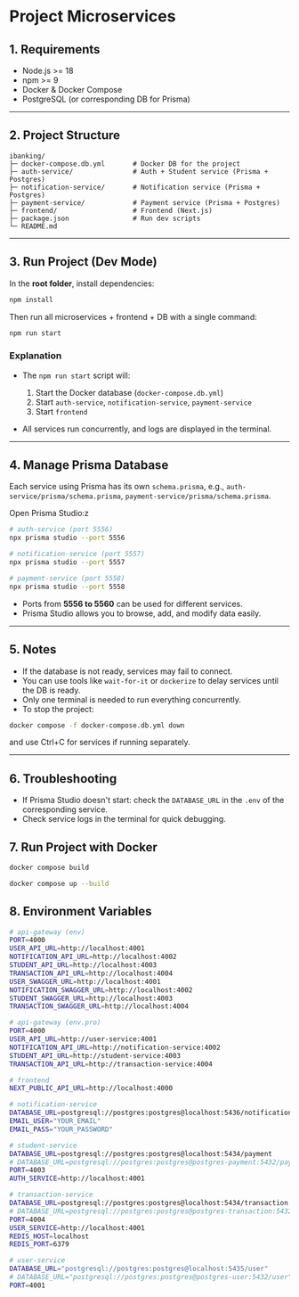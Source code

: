 # Project Microservices

## 1. Requirements

- Node.js >= 18
- npm >= 9
- Docker & Docker Compose
- PostgreSQL (or corresponding DB for Prisma)

---

## 2. Project Structure

```
ibanking/
├─ docker-compose.db.yml       # Docker DB for the project
├─ auth-service/               # Auth + Student service (Prisma + Postgres)
├─ notification-service/       # Notification service (Prisma + Postgres)
├─ payment-service/            # Payment service (Prisma + Postgres)
├─ frontend/                   # Frontend (Next.js)
├─ package.json                # Run dev scripts
└─ README.md
```

---

## 3. Run Project (Dev Mode)

In the **root folder**, install dependencies:

```bash
npm install
```

Then run all microservices + frontend + DB with a single command:

```bash
npm run start
```

### Explanation

- The `npm run start` script will:

  1. Start the Docker database (`docker-compose.db.yml`)
  2. Start `auth-service`, `notification-service`, `payment-service`
  3. Start `frontend`

- All services run concurrently, and logs are displayed in the terminal.

---

## 4. Manage Prisma Database

Each service using Prisma has its own `schema.prisma`, e.g., `auth-service/prisma/schema.prisma`, `payment-service/prisma/schema.prisma`.

Open Prisma Studio:z

```bash
# auth-service (port 5556)
npx prisma studio --port 5556

# notification-service (port 5557)
npx prisma studio --port 5557

# payment-service (port 5558)
npx prisma studio --port 5558
```

- Ports from **5556 to 5560** can be used for different services.
- Prisma Studio allows you to browse, add, and modify data easily.

---

## 5. Notes

- If the database is not ready, services may fail to connect.
- You can use tools like `wait-for-it` or `dockerize` to delay services until the DB is ready.
- Only one terminal is needed to run everything concurrently.
- To stop the project:

```bash
docker compose -f docker-compose.db.yml down
```

and use Ctrl+C for services if running separately.

---

## 6. Troubleshooting

- If Prisma Studio doesn't start: check the `DATABASE_URL` in the `.env` of the corresponding service.
- Check service logs in the terminal for quick debugging.

## 7. Run Project with Docker

```bash
docker compose build

docker compose up --build
```

## 8. Environment Variables

```bash
# api-gateway (env)
PORT=4000
USER_API_URL=http://localhost:4001
NOTIFICATION_API_URL=http://localhost:4002
STUDENT_API_URL=http://localhost:4003
TRANSACTION_API_URL=http://localhost:4004
USER_SWAGGER_URL=http://localhost:4001
NOTIFICATION_SWAGGER_URL=http://localhost:4002
STUDENT_SWAGGER_URL=http://localhost:4003
TRANSACTION_SWAGGER_URL=http://localhost:4004

# api-gateway (env.pro)
PORT=4000
USER_API_URL=http://user-service:4001
NOTIFICATION_API_URL=http://notification-service:4002
STUDENT_API_URL=http://student-service:4003
TRANSACTION_API_URL=http://transaction-service:4004

# frontend
NEXT_PUBLIC_API_URL=http://localhost:4000

# notification-service
DATABASE_URL=postgresql://postgres:postgres@localhost:5436/notification
EMAIL_USER="YOUR_EMAIL"
EMAIL_PASS="YOUR_PASSWORD"

# student-service
DATABASE_URL=postgresql://postgres:postgres@localhost:5434/payment
# DATABASE_URL=postgresql://postgres:postgres@postgres-payment:5432/payment
PORT=4003
AUTH_SERVICE=http://localhost:4001

# transaction-service
DATABASE_URL=postgresql://postgres:postgres@localhost:5434/transaction
# DATABASE_URL=postgresql://postgres:postgres@postgres-transaction:5432/transaction
PORT=4004
USER_SERVICE=http://localhost:4001
REDIS_HOST=localhost
REDIS_PORT=6379

# user-service
DATABASE_URL="postgresql://postgres:postgres@localhost:5435/user"
# DATABASE_URL="postgresql://postgres:postgres@postgres-user:5432/user"
PORT=4001
```
